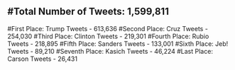 #Total Number of Tweets: 1,599,811 
---
#First Place: Trump Tweets - 613,636
#Second Place: Cruz Tweets - 254,030
#Third Place: Clinton Tweets - 219,301
#Fourth Place: Rubio Tweets - 218,895
#Fifth Place: Sanders Tweets - 133,001
#Sixth Place: Jeb! Tweets - 89,210
#Seventh Place: Kasich Tweets - 46,224
#Last Place: Carson Tweets - 26,431
